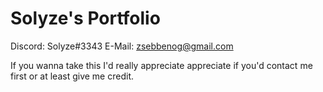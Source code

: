 # Solyze's Portfolio
Discord: Solyze#3343
E-Mail: zsebbenog@gmail.com

If you wanna take this I'd really appreciate appreciate if you'd contact me first or at least give me credit.